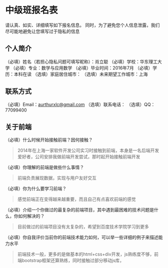 # 中级班报名表

请认真、如实、详细填写如下报名信息。
同时，为了避免您个人信息泄露，我们尽可能地避免让您填写过于隐私的信息

## 个人简介

（必填）姓名（若担心隐私问题可填写昵称）：肖立聪
（必填）学校：华东理工大学
（必填）专业：数学与应用数学
（必填）毕业时间：2016年7月
（必填）学历：本科在读
（选填）家庭居住城市：
（选填）未来期望工作城市：上海

## 联系方式

（必填）Email：aurthurxlc@gmail.com
（选填）联系电话：
（选填）QQ：77099400

## 关于前端

（必填）什么时候开始接触前端？因何接触？
>2014年在上海一家软件开发公司实习时接触到前端，本身是一名后端开发爱好者，公司安排我做前端开发尝试，那时起开始接触前端开发

（必填）你理解的前端是做些什么事情？
>前端负责展现数据，实现与用户友好交互

（必填）你为什么要学习前端？
>感觉前端正在变得越来越重要，而且自己有点喜欢前端的感觉

（必填）介绍一个你做过的最复杂的前端项目，其中遇到最困难的技术问题是什么，你如何解决的？
>目前做过的前端项目没有太复杂的，希望到百度技术学院学习到更多

（必填）你自我评价当前你的前端技术能力如何，可以举一些详细的例子来描述能力水平
>前端技术一般，更多的是做基本的html+css+div开发，js熟练度不够，前端bootstrap框架还算熟练，同时接触过部分移动js库，
